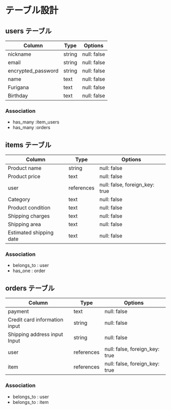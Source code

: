 # テーブル設計

## users テーブル

| Column             | Type   | Options     |
| ------------------ | ------ | ----------- |
| nickname           | string | null: false |
| email              | string | null: false |
| encrypted_password | string | null: false |
| name               | text   | null: false |
| Furigana           | text   | null: false |
| Birthday           | text   | null: false |


### Association

- has_many :item_users
- has_many :orders




## items テーブル
 
| Column                  | Type       | Options                        |
| ------------------------| ---------- | ------------------------------ |
| Product name            | string     | null: false                    |
| Product price           | text       | null: false                    |
| user                    | references | null: false, foreign_key: true |
| Category                | text       | null: false                    |
| Product condition       | text       | null: false                    |
| Shipping charges        | text       | null: false                    |
| Shipping area           | text       | null: false                    |
| Estimated shipping date | text       | null: false                    |


### Association

- belongs_to : user
- has_one : order


## orders テーブル

| Column                        | Type   | Options                            |
| ------------------------------| ------ | ---------------------------------- |
| payment                       | text       | null: false                    |
| Credit card information input | string     | null: false                    |
| Shipping address input Input  | string     | null: false                    |
| user                          | references | null: false, foreign_key: true |
| item                          | references | null: false, foreign_key: true |


### Association

- belongs_to : user
- belongs_to : item
